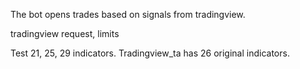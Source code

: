 The bot opens trades based on signals from tradingview.

tradingview request, limits

Test 21, 25, 29 indicators. Tradingview_ta has 26 original indicators.